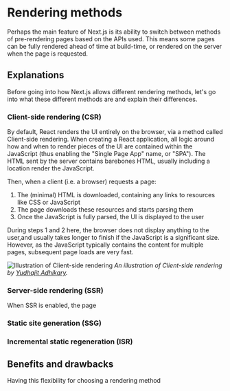 # Rendering methods

Perhaps the main feature of Next.js is its ability to switch between methods of pre-rendering pages based on the APIs used. This means some pages can be fully rendered ahead of time at build-time, or rendered on the server when the page is requested.

## Explanations

Before going into how Next.js allows different rendering methods, let's go into what these different methods are and explain their differences.

### Client-side rendering (CSR)

By default, React renders the UI entirely on the browser, via a method called Client-side rendering. When creating a React application, all logic around how and when to render pieces of the UI are contained within the JavaScript (thus enabling the "Single Page App" name, or "SPA"). The HTML sent by the server contains barebones HTML, usually including a location render the JavaScript.

Then, when a client (i.e. a browser) requests a page:

1. The (minimal) HTML is downloaded, containing any links to resources like CSS or JavaScript
2. The page downloads these resources and starts parsing them
3. Once the JavaScript is fully parsed, the UI is displayed to the user

During steps 1 and 2 here, the browser does not display anything to the user,and usually takes longer to finish if the JavaScript is a significant size. However, as the JavaScript typically contains the content for multiple pages, subsequent page loads are very fast.

![Illustration of Client-side rendering](https://miro.medium.com/max/1400/1*9upv_6-qmVIoBdt4JYy_sg.png)
_An illustration of Client-side rendering by [Yudhajit Adhikary](https://yudhajitadhikary.medium.com/client-side-rendering-vs-server-side-rendering-in-react-js-next-js-b74b909c7c51)._

### Server-side rendering (SSR)

When SSR is enabled, the page

### Static site generation (SSG)

### Incremental static regeneration (ISR)

## Benefits and drawbacks

Having this flexibility for choosing a rendering method
